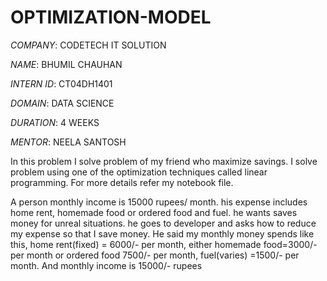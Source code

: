 # OPTIMIZATION-MODEL

*COMPANY*: CODETECH IT SOLUTION

*NAME*: BHUMIL CHAUHAN

*INTERN ID*: CT04DH1401

*DOMAIN*: DATA SCIENCE

*DURATION*: 4 WEEKS

*MENTOR*: NEELA SANTOSH

In this problem I solve problem of my friend who maximize savings. I solve problem using one of the optimization techniques called linear programming. For more details refer my notebook file.

A person monthly income is 15000 rupees/ month. his expense includes home rent, homemade food or ordered food and fuel. he wants saves money for unreal situations. he goes to developer and asks how to reduce my expense so that I save money. He said my monthly money spends like this, home rent(fixed) = 6000/- per month, either homemade food=3000/- per month or ordered food 7500/- per month, fuel(varies) =1500/- per month. And monthly income is 15000/- rupees
